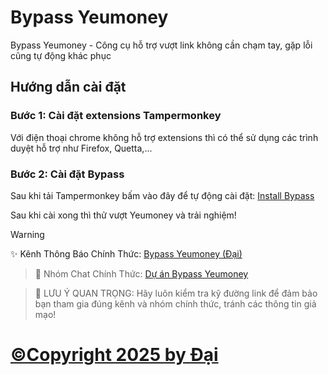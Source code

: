 
# Bypass Yeumoney

Bypass Yeumoney - Công cụ hỗ trợ vượt link không cần chạm tay, gặp lỗi cũng tự động khác phục


## Hướng dẫn cài đặt

### Bước 1: Cài đặt extensions Tampermonkey
Với điện thoại chrome không hỗ trợ extensions thì có thể sử dụng các trình duyệt hỗ trợ như Firefox, Quetta,...
### Bước 2: Cài đặt Bypass
Sau khi tải Tampermonkey bấm vào đây để tự động cài đặt: [Install Bypass](https://github.com/dai26032007/bypass-yeumoney/raw/main/tampermonkey.user.js)

Sau khi cài xong thì thử vượt Yeumoney và trải nghiệm!

> [!WARNING]
> ✨ Kênh Thông Báo Chính Thức: [Bypass Yeumoney (Đại)](https://t.me/bypassyeumoney)

> 💬 Nhóm Chat Chính Thức: [Dự án Bypass Yeumoney](https://t.me/bypassyeumoneychat)

> 🚨 LƯU Ý QUAN TRỌNG: Hãy luôn kiểm tra kỹ đường link để đảm bảo bạn tham gia đúng kênh và nhóm chính thức, tránh các thông tin giả mạo!


# [©Copyright 2025 by Đại](https://t.me/dai26032007)

